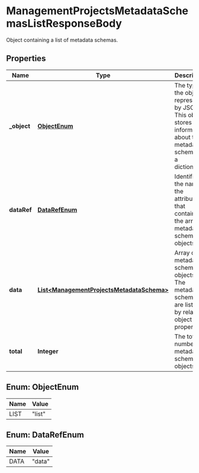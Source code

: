

# ManagementProjectsMetadataSchemasListResponseBody

Object containing a list of metadata schemas.

## Properties

| Name | Type | Description |
|------------ | ------------- | ------------- |
|**_object** | [**ObjectEnum**](#ObjectEnum) | The type of the object represented by JSON. This object stores information about the metadata schemas in a dictionary. |
|**dataRef** | [**DataRefEnum**](#DataRefEnum) | Identifies the name of the attribute that contains the array of metadata schema objects. |
|**data** | [**List&lt;ManagementProjectsMetadataSchema&gt;**](ManagementProjectsMetadataSchema.md) | Array of metadata schema objects. The metadata schemas are listed by related object properties. |
|**total** | **Integer** | The total number of metadata schema objects. |



## Enum: ObjectEnum

| Name | Value |
|---- | -----|
| LIST | &quot;list&quot; |



## Enum: DataRefEnum

| Name | Value |
|---- | -----|
| DATA | &quot;data&quot; |



